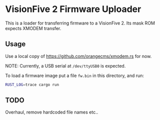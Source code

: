 # VisionFive 2 Firmware Uploader

This is a loader for transferring firmware to a VisionFive 2.
Its mask ROM expects XMODEM transfer.

## Usage

Use a local copy of https://github.com/orangecms/xmodem.rs for now.

NOTE: Currently, a USB serial at `/dev/ttyUSB0` is expected.

To load a firmware image put a file `fw.bin` in this directory, and run:

```sh
RUST_LOG=trace cargo run
```

## TODO

Overhaul, remove hardcoded file names etc..

